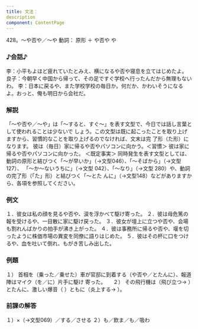 ```yaml
---
title: 文法：
description
component: ContentPage
---
```



428。～や否や／～や
動詞： 原形 ＋ や否や
や
### ♪会話♪
李：小平もよほど疲れていたとみえ、横になるや否や寝息を立てはじめたよ。 良子：今朝早く中国から帰って、その足ですぐ学校へ行ったんだから無理もないわ。
李：日本に戻るや、また学校学校の毎日か。何だか、かわいそうになるよ。おっと、俺も明日から会社だ。
### 解説
「～や否や／～や」は「～すると、すぐ～」を表す文型で、今日では話し言葉として使われることは少ないで
しょう。この文型は既に起こったことを取り上げますから、習慣的なことを取り上げるのでなければ、文末は完
了形（た形）になります。
彼は（毎日）家に帰るや否やパソコンに向かう。＜習慣＞
彼は家に帰るや否やパソコンに向かった。 ＜既定事実＞
同時発生を表す文型としては、動詞の原形と結びつく「～が早いか」（→文型046）、「～そばから」（→文型127）、
「～か～ないうちに」（→文型 042）、「～なり」（→文型 280）や、動詞の完了形（「た」形）と結びつく「～とた んに」（→文型148）などがありますから、各項を参照してください。
### 例文
１．彼女は私の顔を見るや否や、涙を浮かべて駆け寄った。
２．彼は母危篤の報を受けるや、一目散に家に駆け戻った。
３．彼女が壇上に立つや否や、会場も割れんばかりの拍手が沸き上がった。
４．彼は事務所に帰るや否や、堰を切ったように株価市場の異変を同僚に語りはじめた。
５．彼はその杯に口をつけるや、血を吐いて倒れ、もがき苦しみ出した。
### 例題
１） 首相を（乗った／乗せた）車が官邸に到着する（や否や／とたんに）、報道陣はマイク（を／に）片手に駆け
寄った。    
２） その飛行機は（飛び立つ→ ）とたんに、激しい爆音（ ）ともに（炎上する→ ）。
### 前課の解答
１）×（→文型069）／する／させる
２）も／飲ま／も／吸わ
